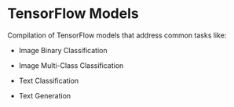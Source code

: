 # TensorFlow Models

Compilation of TensorFlow models that address common tasks like:

- Image Binary Classification

- Image Multi-Class Classification

- Text Classification

- Text Generation
